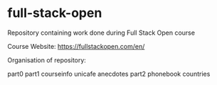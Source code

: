 # full-stack-open

Repository containing work done during Full Stack Open course

Course Website: https://fullstackopen.com/en/

Organisation of repository:

part0
part1
  courseinfo
  unicafe
  anecdotes
part2
  phonebook
  countries